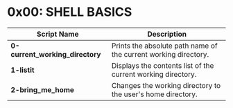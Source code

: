 # 0x00: SHELL BASICS

| Script Name      | Description |
| ----------- | ----------- |
| **0-current_working_directory**      |Prints the absolute path name of the current working directory.       |
| **1-listit**   | Displays the contents list of the current working directory.        |
|**2-bring_me_home**  | Changes the working directory to the user's home directory. |
